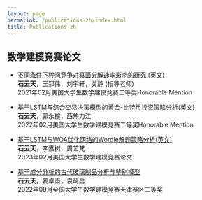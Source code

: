```yaml
---
layout: page
permalink: /publications-zh/index.html
title: Publications-zh
---
```


## 数学建模竞赛论文

- [不同条件下种间竞争对真菌分解速率影响的研究 (英文)](https://caihanlin.com/mypaper/2115295.pdf)<br>**石云天**，王郅伟，刘宇轩，关静 (指导老师)<br>2021年02月美国大学生数学建模竞赛二等奖Honorable Mention

  

- [基于LSTM与综合交易决策模型的黄金-比特币投资策略分析(英文)](https://caihanlin.com/mypaper/2208871.pdf)<br>**石云天**，郭永楗，西热力江<br>2022年02月美国大学生数学建模竞赛二等奖Honorable Mention

  

- [基于LSTM与WOA优化网络的Wordle解题策略分析(英文)](https://caihanlin.com/mypaper/2322318.pdf)<br>**石云天**，李嘉树，周艺梵<br>2023年02月美国大学生数学建模竞赛论文

  

- [基于成分分析的古代玻璃制品分析与鉴别模型](https://caihanlin.com/mypaper/202202002096.pdf)<br>**石云天**，姜卓雨，袁萌启<br>2022年09月全国大学生数学建模竞赛天津赛区二等奖